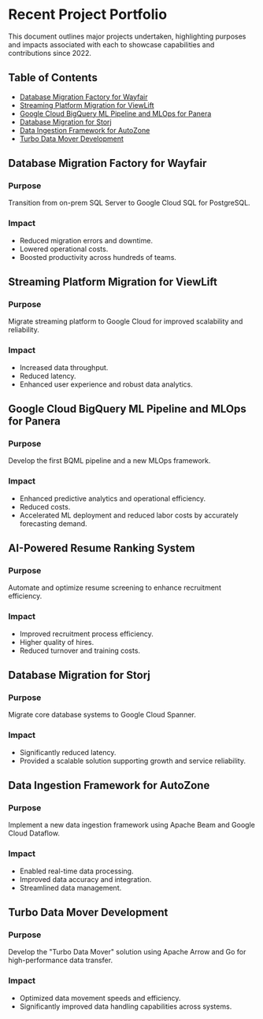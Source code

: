 # Recent Project Portfolio

This document outlines major projects undertaken, highlighting purposes and impacts associated with each to showcase capabilities and contributions since 2022.

## Table of Contents
- [Database Migration Factory for Wayfair](#database-migration-factory-for-wayfair)
- [Streaming Platform Migration for ViewLift](#streaming-platform-migration-for-viewlift)
- [Google Cloud BigQuery ML Pipeline and MLOps for Panera](#google-cloud-bigquery-ml-pipeline-and-mlops-for-panera)
- [Database Migration for Storj](#database-migration-for-storj)
- [Data Ingestion Framework for AutoZone](#data-ingestion-framework-for-autozone)
- [Turbo Data Mover Development](#turbo-data-mover-development)

## Database Migration Factory for Wayfair
### Purpose
Transition from on-prem SQL Server to Google Cloud SQL for PostgreSQL.
### Impact
- Reduced migration errors and downtime.
- Lowered operational costs.
- Boosted productivity across hundreds of teams.

## Streaming Platform Migration for ViewLift
### Purpose
Migrate streaming platform to Google Cloud for improved scalability and reliability.
### Impact
- Increased data throughput.
- Reduced latency.
- Enhanced user experience and robust data analytics.

## Google Cloud BigQuery ML Pipeline and MLOps for Panera
### Purpose
Develop the first BQML pipeline and a new MLOps framework.
### Impact
- Enhanced predictive analytics and operational efficiency.
- Reduced costs.
- Accelerated ML deployment and reduced labor costs by accurately forecasting demand.

## AI-Powered Resume Ranking System
### Purpose
Automate and optimize resume screening to enhance recruitment efficiency.
### Impact
- Improved recruitment process efficiency.
- Higher quality of hires.
- Reduced turnover and training costs.

## Database Migration for Storj
### Purpose
Migrate core database systems to Google Cloud Spanner.
### Impact
- Significantly reduced latency.
- Provided a scalable solution supporting growth and service reliability.

## Data Ingestion Framework for AutoZone
### Purpose
Implement a new data ingestion framework using Apache Beam and Google Cloud Dataflow.
### Impact
- Enabled real-time data processing.
- Improved data accuracy and integration.
- Streamlined data management.

## Turbo Data Mover Development
### Purpose
Develop the "Turbo Data Mover" solution using Apache Arrow and Go for high-performance data transfer.
### Impact
- Optimized data movement speeds and efficiency.
- Significantly improved data handling capabilities across systems.
